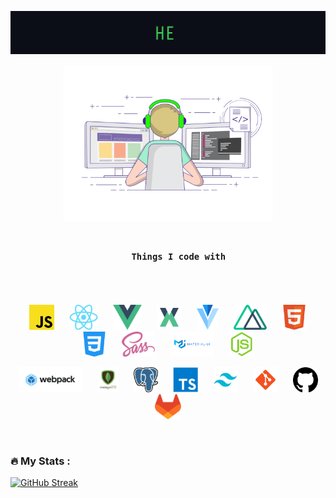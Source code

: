<p align="center">
    <img src="https://github.com/nikita-496/nikita-496/blob/master/assets/greetings.gif" width="600">
</p>

<p align="center">
    <img src="https://github.com/nikita-496/nikita-496/blob/master/assets/coding.gif" height="250">
</p>

<h3 align="center">
  <code>
    Things I code with
  </code>
</h3>

<br>

<p align="center">
  <img src="https://github.com/nikita-496/nikita-496/blob/master/assets/javascript.png" height=40 hspace=10>
  <img src="https://github.com/nikita-496/nikita-496/blob/master/assets/react.png" height=40 hspace=10>
  <img src="https://github.com/nikita-496/nikita-496/blob/master/assets/vue.png" height=40 hspace=10>
  <img src="https://github.com/nikita-496/nikita-496/blob/master/assets/vuex.png" height=40 hspace=10>
  <img src="https://github.com/nikita-496/nikita-496/blob/master/assets/vuetify.png" height=40 hspace=10>
  <img src="https://github.com/nikita-496/nikita-496/blob/master/assets/nuxt.png" height=40 hspace=10>
  <img src="https://github.com/nikita-496/nikita-496/blob/master/assets/html.png" height=40 hspace=10>
  <img src="https://github.com/nikita-496/nikita-496/blob/master/assets/css.png" height=40 hspace=10>
  <img src="https://github.com/nikita-496/nikita-496/blob/master/assets/sass.png" height=40 hspace=10>
  <img src="https://github.com/nikita-496/nikita-496/blob/master/assets/material-ui.png" height=40 hspace=10>
  <img src="https://github.com/nikita-496/nikita-496/blob/master/assets/nodejs.png" height=40 hspace=10>
</p>

<p align="center">
  <img src="https://github.com/nikita-496/nikita-496/blob/master/assets/webpack.png" height=40 hspace=10>
  <img src="https://github.com/nikita-496/nikita-496/blob/master/assets/mongodb.png" height=40 hspace=10>
  <img src="https://github.com/nikita-496/nikita-496/blob/master/assets/postgress.png" height=40 hspace=10>
  <img src="https://github.com/nikita-496/nikita-496/blob/master/assets/typescript.png" height=40 hspace=10>
  <img src="https://github.com/nikita-496/nikita-496/blob/master/assets/tailwind.png" height=40 hspace=10>
  <img src="https://github.com/nikita-496/nikita-496/blob/master/assets/git.png" height=40 hspace=10>
  <img src="https://github.com/nikita-496/nikita-496/blob/master/assets/github2.png" height=40 hspace=10>
  <img src="https://github.com/nikita-496/nikita-496/blob/master/assets/gitlub.svg" height=40 hspace=10>
</p>

<br>

### :fire: My Stats :
[![GitHub Streak](https://streak-stats.demolab.com?user=nikita-496&theme=tokyonight)](https://git.io/streak-stats)

